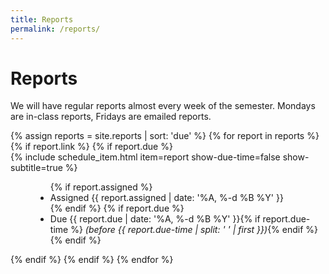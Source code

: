 ```yaml
---
title: Reports
permalink: /reports/
---
```

# Reports

We will have regular reports almost every week of the semester.
Mondays are in-class reports, Fridays are emailed reports.

<dl>
  {% assign reports = site.reports | sort: 'due' %}
  {% for report in reports %}
    {% if report.link %}
      {% if report.due %}
        <dt>{% include schedule_item.html item=report show-due-time=false show-subtitle=true %}</dt>
        <dd>
          <ul class="list-inline">
            {% if report.assigned %}
              <li>Assigned {{ report.assigned | date: '%A, %-d %B %Y' }}</li>
            {% endif %}
            {% if report.due %}
              <li>Due {{ report.due | date: '%A, %-d %B %Y' }}{% if report.due-time %} <i>(before {{ report.due-time | split: ' ' | first }})</i>{% endif %}</li>
            {% endif %}
          </ul>
        </dd>
      {% endif %}
    {% endif %}
  {% endfor %}
</dl>

